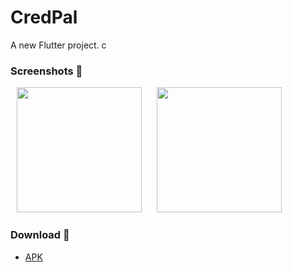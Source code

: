 # CredPal

A new Flutter project.
c
### Screenshots 🌈

<p>
    <img src="https://github.com/ibrajix/tuli/assets/39574228/8809c80c-ba87-4127-8d89-c2055763d358" width="200px" hspace="10"/>
    <img src="https://github.com/ibrajix/tuli/assets/39574228/e3c50f32-1ff7-4b1c-a9b9-1903fd3e8f73" width="200px" hspace="10"/>
</p>

### Download 📱

- [APK](https://github.com/)
